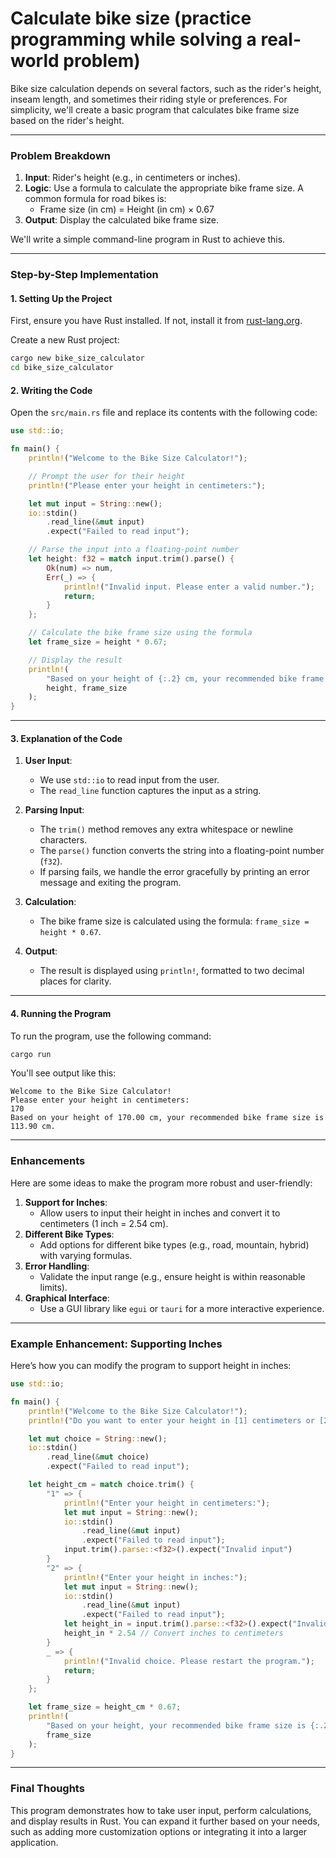 # Calculate bike size (practice programming while solving a real-world problem)

Bike size calculation depends on several factors, such as the rider's height, inseam length, and sometimes their riding style or preferences. For simplicity, we'll create a basic program that calculates bike frame size based on the rider's height.

---

### Problem Breakdown
1. **Input**: Rider's height (e.g., in centimeters or inches).
2. **Logic**: Use a formula to calculate the appropriate bike frame size. A common formula for road bikes is:
   - Frame size (in cm) = Height (in cm) × 0.67
3. **Output**: Display the calculated bike frame size.

We'll write a simple command-line program in Rust to achieve this.

---

### Step-by-Step Implementation

#### 1. Setting Up the Project
First, ensure you have Rust installed. If not, install it from [rust-lang.org](https://www.rust-lang.org/).

Create a new Rust project:
```bash
cargo new bike_size_calculator
cd bike_size_calculator
```

#### 2. Writing the Code
Open the `src/main.rs` file and replace its contents with the following code:

```rust
use std::io;

fn main() {
    println!("Welcome to the Bike Size Calculator!");

    // Prompt the user for their height
    println!("Please enter your height in centimeters:");

    let mut input = String::new();
    io::stdin()
        .read_line(&mut input)
        .expect("Failed to read input");

    // Parse the input into a floating-point number
    let height: f32 = match input.trim().parse() {
        Ok(num) => num,
        Err(_) => {
            println!("Invalid input. Please enter a valid number.");
            return;
        }
    };

    // Calculate the bike frame size using the formula
    let frame_size = height * 0.67;

    // Display the result
    println!(
        "Based on your height of {:.2} cm, your recommended bike frame size is {:.2} cm.",
        height, frame_size
    );
}
```

---

#### 3. Explanation of the Code
1. **User Input**:
   - We use `std::io` to read input from the user.
   - The `read_line` function captures the input as a string.

2. **Parsing Input**:
   - The `trim()` method removes any extra whitespace or newline characters.
   - The `parse()` function converts the string into a floating-point number (`f32`).
   - If parsing fails, we handle the error gracefully by printing an error message and exiting the program.

3. **Calculation**:
   - The bike frame size is calculated using the formula: `frame_size = height * 0.67`.

4. **Output**:
   - The result is displayed using `println!`, formatted to two decimal places for clarity.

---

#### 4. Running the Program
To run the program, use the following command:
```bash
cargo run
```

You'll see output like this:
```
Welcome to the Bike Size Calculator!
Please enter your height in centimeters:
170
Based on your height of 170.00 cm, your recommended bike frame size is 113.90 cm.
```

---

### Enhancements
Here are some ideas to make the program more robust and user-friendly:
1. **Support for Inches**:
   - Allow users to input their height in inches and convert it to centimeters (1 inch = 2.54 cm).
2. **Different Bike Types**:
   - Add options for different bike types (e.g., road, mountain, hybrid) with varying formulas.
3. **Error Handling**:
   - Validate the input range (e.g., ensure height is within reasonable limits).
4. **Graphical Interface**:
   - Use a GUI library like `egui` or `tauri` for a more interactive experience.

---

### Example Enhancement: Supporting Inches
Here’s how you can modify the program to support height in inches:

```rust
use std::io;

fn main() {
    println!("Welcome to the Bike Size Calculator!");
    println!("Do you want to enter your height in [1] centimeters or [2] inches?");

    let mut choice = String::new();
    io::stdin()
        .read_line(&mut choice)
        .expect("Failed to read input");

    let height_cm = match choice.trim() {
        "1" => {
            println!("Enter your height in centimeters:");
            let mut input = String::new();
            io::stdin()
                .read_line(&mut input)
                .expect("Failed to read input");
            input.trim().parse::<f32>().expect("Invalid input")
        }
        "2" => {
            println!("Enter your height in inches:");
            let mut input = String::new();
            io::stdin()
                .read_line(&mut input)
                .expect("Failed to read input");
            let height_in = input.trim().parse::<f32>().expect("Invalid input");
            height_in * 2.54 // Convert inches to centimeters
        }
        _ => {
            println!("Invalid choice. Please restart the program.");
            return;
        }
    };

    let frame_size = height_cm * 0.67;
    println!(
        "Based on your height, your recommended bike frame size is {:.2} cm.",
        frame_size
    );
}
```

---

### Final Thoughts
This program demonstrates how to take user input, perform calculations, and display results in Rust. You can expand it further based on your needs, such as adding more customization options or integrating it into a larger application.
